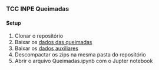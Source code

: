 ### TCC INPE Queimadas

#### Setup

1. Clonar o repositório
1. Baixar os [dados das queimadas](https://bit.ly/3IgHIXH)
1. Baixar os [dados auxiliares](https://bit.ly/3DYXow6)
1. Descompactar os zips na mesma pasta do repositório
1. Abrir o arquivo Queimadas.ipynb com o Jupter notebook
 